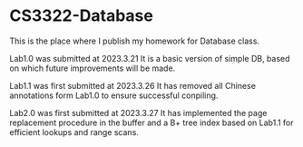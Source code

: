 # CS3322-Database
This is the place where I publish my homework for Database class.

Lab1.0 was submitted at 2023.3.21
It is a basic version of simple DB, based on which future improvements will be made.

Lab1.1 was first submitted at 2023.3.26
It has removed all Chinese annotations form Lab1.0 to ensure successful conpiling.

Lab2.0 was first submitted at 2023.3.27
It has implemented the page replacement procedure in the buffer and a B+ tree index based on Lab1.1 for efficient lookups and range scans.
